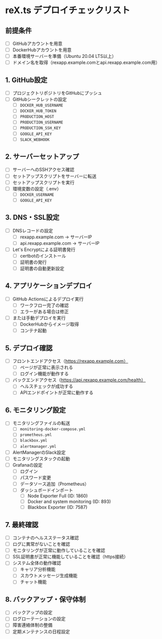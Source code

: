 # reX.ts デプロイチェックリスト

## 前提条件
- [ ] GitHubアカウントを用意
- [ ] DockerHubアカウントを用意
- [ ] 本番環境サーバーを準備（Ubuntu 20.04 LTS以上）
- [ ] ドメイン名を取得（rexapp.example.comとapi.rexapp.example.com用）

## 1. GitHub設定
- [ ] プロジェクトリポジトリをGitHubにプッシュ
- [ ] GitHubシークレットの設定
  - [ ] `DOCKER_HUB_USERNAME`
  - [ ] `DOCKER_HUB_TOKEN`
  - [ ] `PRODUCTION_HOST`
  - [ ] `PRODUCTION_USERNAME`
  - [ ] `PRODUCTION_SSH_KEY`
  - [ ] `GOOGLE_API_KEY`
  - [ ] `SLACK_WEBHOOK`

## 2. サーバーセットアップ
- [ ] サーバーへのSSHアクセス確認
- [ ] セットアップスクリプトをサーバーに転送
- [ ] セットアップスクリプトを実行
- [ ] 環境変数の設定（.env）
  - [ ] `DOCKER_USERNAME`
  - [ ] `GOOGLE_API_KEY`

## 3. DNS・SSL設定
- [ ] DNSレコードの設定
  - [ ] rexapp.example.com → サーバーIP
  - [ ] api.rexapp.example.com → サーバーIP
- [ ] Let's Encryptによる証明書発行
  - [ ] certbotのインストール
  - [ ] 証明書の発行
  - [ ] 証明書の自動更新設定

## 4. アプリケーションデプロイ
- [ ] GitHub Actionsによるデプロイ実行
  - [ ] ワークフロー完了の確認
  - [ ] エラーがある場合は修正
- [ ] または手動デプロイを実行
  - [ ] DockerHubからイメージ取得
  - [ ] コンテナ起動

## 5. デプロイ確認
- [ ] フロントエンドアクセス（https://rexapp.example.com）
  - [ ] ページが正常に表示される
  - [ ] ログイン機能が動作する
- [ ] バックエンドアクセス（https://api.rexapp.example.com/health）
  - [ ] ヘルスチェックが成功する
  - [ ] APIエンドポイントが正常に動作する

## 6. モニタリング設定
- [ ] モニタリングファイルの転送
  - [ ] `monitoring-docker-compose.yml`
  - [ ] `prometheus.yml`
  - [ ] `blackbox.yml`
  - [ ] `alertmanager.yml`
- [ ] AlertManagerのSlack設定
- [ ] モニタリングスタックの起動
- [ ] Grafanaの設定
  - [ ] ログイン
  - [ ] パスワード変更
  - [ ] データソース追加（Prometheus）
  - [ ] ダッシュボードインポート
    - [ ] Node Exporter Full (ID: 1860)
    - [ ] Docker and system monitoring (ID: 893)
    - [ ] Blackbox Exporter (ID: 7587)

## 7. 最終確認
- [ ] コンテナのヘルスステータス確認
- [ ] ログに異常がないことを確認
- [ ] モニタリングが正常に動作していることを確認
- [ ] SSL証明書が正常に機能していることを確認（https接続）
- [ ] システム全体の動作確認
  - [ ] キャリア分析機能
  - [ ] スカウトメッセージ生成機能
  - [ ] チャット機能

## 8. バックアップ・保守体制
- [ ] バックアップの設定
- [ ] ログローテーションの設定
- [ ] 障害連絡体制の整備
- [ ] 定期メンテナンスの日程設定 